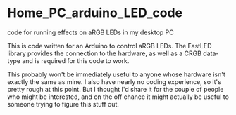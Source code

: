 # Home_PC_arduino_LED_code
 code for running effects on aRGB LEDs in my desktop PC


This is code written for an Arduino to control aRGB LEDs.
The FastLED library provides the connection to the hardware, as well as a CRGB data-type and is required for this code to work.

This probably won't be immediately useful to anyone whose hardware isn't exactly the same as mine. 
I also have nearly no coding experience, so it's pretty rough at this point.
But I thought I'd share it for the couple of people who might be interested, and on the off chance it might 
actually be useful to someone trying to figure this stuff out.
